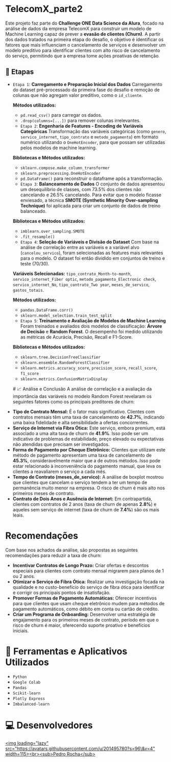 # TelecomX_parte2
 
Este projeto faz parte do **Challenge ONE Data Science da Alura**, focado na análise de dados da empresa TelecomX para construir um modelo de Machine Learning capaz de prever a **evasão de clientes (Churn)**. A partir dos dados tratados na primeira etapa do desafio, o objetivo é identificar os fatores que mais influenciam o cancelamento de serviços e desenvolver um modelo preditivo para identificar clientes com alto risco de cancelamento do serviço, permitindo que a empresa tome ações proativas de retenção.

## 📝 Etapas

  - `Etapa 1`: **Carregamento e Preparação Inicial dos Dados**
    Carregamento do dataset pré-processado da primeira fase do desafio e remoção de colunas que não agregam valor preditivo, como o `id_cliente`.

    **Métodos utilizados:**

      * `pd.read_csv()` para carregar os dados.
      * `.drop(columns=[...])` para remover colunas irrelevantes.

     - `Etapa 2`: **Engenharia de Features - Encoding de Variáveis Categóricas**
    Transformação das variáveis categóricas (como `genero`, `servico_internet`, `tipo_contrato` e `metodo_pagamento`) em formato numérico utilizando o `OneHotEncoder`, para que possam ser utilizadas pelos modelos de machine learning.

    **Bibliotecas e Métodos utilizados:**

      * `sklearn.compose.make_column_transformer`
      * `sklearn.preprocessing.OneHotEncoder`
      * `pd.DataFrame()` para reconstruir o dataframe após a transformação.

     - `Etapa 3`: **Balanceamento de Dados**
    O conjunto de dados apresentou um desequilíbrio de classes, com 73.5% dos clientes não cancelando e 26.5% cancelando. Para evitar que o modelo ficasse enviesado, a técnica **SMOTE (Synthetic Minority Over-sampling Technique)** foi aplicada para criar um conjunto de dados de treino balanceado.

    **Bibliotecas e Métodos utilizados:**

      * `imblearn.over_sampling.SMOTE`
      * `.fit_resample()`

     - `Etapa 4`: **Seleção de Variáveis e Divisão do Dataset**
    Com base na análise de correlação entre as variáveis e a variável alvo (`cancelou_servico`), foram selecionadas as features mais relevantes para o modelo. O dataset foi então dividido em conjuntos de treino e teste (70/30).

    **Variáveis Selecionadas:** `tipo_contrato_Month-to-month`, `servico_internet_Fiber optic`, `metodo_pagamento_Electronic check`, `servico_internet_No`, `tipo_contrato_Two year`, `meses_de_servico`, `gastos_totais`.

    **Métodos utilizados:**

      * `pandas.DataFrame.corr()`
      * `sklearn.model_selection.train_test_split`

     - `Etapa 5`: **Treinamento e Avaliação de Modelos de Machine Learning**
    Foram treinados e avaliados dois modelos de classificação: **Árvore de Decisão** e **Random Forest**. O desempenho foi medido utilizando as métricas de Acurácia, Precisão, Recall e F1-Score.

    **Bibliotecas e Métodos utilizados:**

      * `sklearn.tree.DecisionTreeClassifier`
      * `sklearn.ensemble.RandomForestClassifier`
      * `sklearn.metrics.accuracy_score`, `precision_score`, `recall_score`, `f1_score`
      * `sklearn.metrics.ConfusionMatrixDisplay`

     \# 📈 Análise e Conclusão
    A análise de correlação e a avaliação da importância das variáveis no modelo Random Forest revelaram os seguintes fatores como os principais preditores de churn:

<!-- end list -->

  * **Tipo de Contrato Mensal:** É o fator mais significativo. Clientes com contratos mensais têm uma taxa de cancelamento de **42.7%**, indicando uma baixa fidelidade e alta sensibilidade a ofertas concorrentes.
  * **Serviço de Internet via Fibra Ótica:** Este serviço, embora premium, está associado a uma alta taxa de churn de **41.9%**. Isso pode ser um indicativo de problemas de estabilidade, preço elevado ou expectativas não atendidas que precisam ser investigados.
  * **Forma de Pagamento por Cheque Eletrônico:** Clientes que utilizam este método de pagamento apresentam uma taxa de cancelamento de **45.3%**, consideravelmente maior que a de outros métodos. Isso pode estar relacionado à inconveniência do pagamento manual, que leva os clientes a reavaliarem o serviço a cada mês.
  * **Tempo de Contrato (meses\_de\_servico):** A análise de boxplot mostrou que clientes que cancelam o serviço tendem a ter um tempo de permanência muito menor na empresa. O risco de churn é mais alto nos primeiros meses de contrato.
  * **Contrato de Dois Anos e Ausência de Internet:** Em contrapartida, clientes com contratos de 2 anos (taxa de churn de apenas **2.8%**) e aqueles sem serviço de internet (taxa de churn de **7.4%**) são os mais leais.

# Recomendações

Com base nos achados da análise, são propostas as seguintes recomendações para reduzir a taxa de churn:

  * **Incentivar Contratos de Longo Prazo:** Criar ofertas e descontos especiais para clientes com contrato mensal migrarem para planos de 1 ou 2 anos.
  * **Otimizar o Serviço de Fibra Ótica:** Realizar uma investigação focada na qualidade e no custo-benefício do serviço de fibra ótica para identificar e corrigir os principais pontos de insatisfação.
  * **Promover Formas de Pagamento Automáticas:** Oferecer incentivos para que clientes que usam cheque eletrônico mudem para métodos de pagamento automáticos, como débito em conta ou cartão de crédito.
  * **Criar um Programa de Onboarding:** Desenvolver uma estratégia de engajamento para os primeiros meses de contrato, período em que o risco de churn é maior, oferecendo suporte proativo e benefícios iniciais.

# 🔨 Ferramentas e Aplicativos Utilizados

  - `Python`
  - `Google Colab`
  - `Pandas`
  - `Scikit-learn`
  - `Plotly Express`
  - `Imbalanced-learn`

# 💻 Desenvolvedores

[\<img loading="lazy" src="https://avatars.githubusercontent.com/u/201495780?s=96\&v=4" width=115\>\<br\>\<sub\>Pedro Rocha\</sub\>](https://github.com/Pedro-Rocha89)
